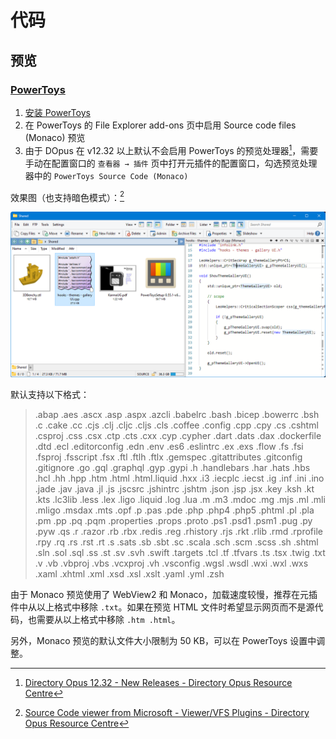 # 代码
## 预览
### [PowerToys](https://github.com/microsoft/PowerToys)
1. [安装 PowerToys](https://aka.ms/getPowertoys)
2. 在 PowerToys 的 File Explorer add-ons 页中启用 Source code files (Monaco) 预览
3. 由于 DOpus 在 v12.32 以上默认不会启用 PowerToys 的预览处理器[^12.32]，需要手动在配置窗口的 `查看器 → 插件` 页中打开元插件的配置窗口，勾选预览处理器中的 `PowerToys Source Code (Monaco)` 

效果图（也支持暗色模式）：[^powertoys-do]

![](images/代码/Monaco.png)

默认支持以下格式：

> .abap .aes .ascx .asp .aspx .azcli .babelrc .bash .bicep .bowerrc .bsh .c .cake .cc .cjs .clj .cljc .cljs .cls .coffee .config .cpp .cpy .cs .cshtml .csproj .css .csx .ctp .cts .cxx .cyp .cypher .dart .dats .dax .dockerfile .dtd .ecl .editorconfig .edn .env .es6 .eslintrc .ex .exs .flow .fs .fsi .fsproj .fsscript .fsx .ftl .ftlh .ftlx .gemspec .gitattributes .gitconfig .gitignore .go .gql .graphql .gyp .gypi .h .handlebars .har .hats .hbs .hcl .hh .hpp .htm .html .html.liquid .hxx .i3 .iecplc .iecst .ig .inf .ini .ino .jade .jav .java .jl .js .jscsrc .jshintrc .jshtm .json .jsp .jsx .key .ksh .kt .kts .lc3lib .less .lex .ligo .liquid .log .lua .m .m3 .mdoc .mg .mjs .ml .mli .mligo .msdax .mts .opf .p .pas .pde .php .php4 .php5 .phtml .pl .pla .pm .pp .pq .pqm .properties .props .proto .ps1 .psd1 .psm1 .pug .py .pyw .qs .r .razor .rb .rbx .redis .reg .rhistory .rjs .rkt .rlib .rmd .rprofile .rpy .rq .rs .rst .rt .s .sats .sb .sbt .sc .scala .sch .scm .scss .sh .shtml .sln .sol .sql .ss .st .sv .svh .swift .targets .tcl .tf .tfvars .ts .tsx .twig .txt .v .vb .vbproj .vbs .vcxproj .vh .vsconfig .wgsl .wsdl .wxi .wxl .wxs .xaml .xhtml .xml .xsd .xsl .xslt .yaml .yml .zsh

由于 Monaco 预览使用了 WebView2 和 Monaco，加载速度较慢，推荐在元插件中从以上格式中移除 `.txt`。如果在预览 HTML 文件时希望显示网页而不是源代码，也需要从以上格式中移除 `.htm .html`。

另外，Monaco 预览的默认文件大小限制为 50 KB，可以在 PowerToys 设置中调整。

[^12.32]: [Directory Opus 12.32 - New Releases - Directory Opus Resource Centre](https://resource.dopus.com/t/directory-opus-12-32/44946?u=chaoses-ib)
[^powertoys-do]: [Source Code viewer from Microsoft - Viewer/VFS Plugins - Directory Opus Resource Centre](https://resource.dopus.com/t/source-code-viewer-from-microsoft/40467?u=chaoses-ib)